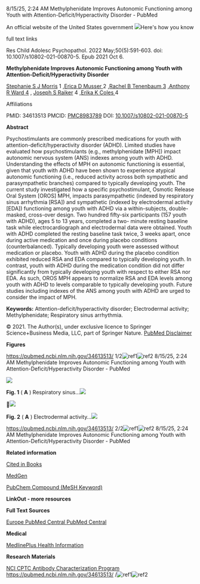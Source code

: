 ﻿8/15/25, 2:24 AM Methylphenidate Improves Autonomic Functioning among Youth with Attention-Deficit/Hyperactivity Disorder - PubMed

An official website of the United States government ![](vl3asego.001.png)Here's how you know 

full text links

Res Child Adolesc Psychopathol. 2022 May;50(5):591-603. doi: 10.1007/s10802-021-00870-5. Epub 2021 Oct 6.

**Methylphenidate Improves Autonomic Functioning among Youth with Attention-Deficit/Hyperactivity Disorder**

[Stephanie S J Morris](https://pubmed.ncbi.nlm.nih.gov/?term=Morris+SSJ&cauthor_id=34613513) 1 ,[Erica D Musser ](https://pubmed.ncbi.nlm.nih.gov/?term=Musser+ED&cauthor_id=34613513)2 ,[Rachel B Tenenbaum 3](https://pubmed.ncbi.nlm.nih.gov/?term=Tenenbaum+RB&cauthor_id=34613513) ,[Anthony R Ward 4](https://pubmed.ncbi.nlm.nih.gov/?term=Ward+AR&cauthor_id=34613513) , [Joseph S Raiker](https://pubmed.ncbi.nlm.nih.gov/?term=Raiker+JS&cauthor_id=34613513) 4 ,[Erika K Coles ](https://pubmed.ncbi.nlm.nih.gov/?term=Coles+EK&cauthor_id=34613513)4

Affiliations

PMID: 34613513 PMCID: [PMC8983789](https://pmc.ncbi.nlm.nih.gov/articles/PMC8983789/) DOI: [10.1007/s10802-021-00870-5](https://doi.org/10.1007/s10802-021-00870-5)

**Abstract**

Psychostimulants are commonly prescribed medications for youth with attention-deficit/hyperactivity disorder (ADHD). Limited studies have evaluated how psychostimulants (e.g., methylphenidate [MPH]) impact autonomic nervous system (ANS) indexes among youth with ADHD. Understanding the effects of MPH on autonomic functioning is essential, given that youth with ADHD have been shown to experience atypical autonomic functioning (i.e., reduced activity across both sympathetic and parasympathetic branches) compared to typically developing youth. The current study investigated how a specific psychostimulant, Osmotic Release Oral System [OROS] MPH, impacts parasympathetic (indexed by respiratory sinus arrhythmia [RSA]) and sympathetic (indexed by electrodermal activity [EDA]) functioning among youth with ADHD via a within-subjects, double-masked, cross-over design. Two hundred fifty-six participants (157 youth with ADHD), ages 5 to 13 years, completed a two- minute resting baseline task while electrocardiograph and electrodermal data were obtained. Youth with ADHD completed the resting baseline task twice, 3 weeks apart, once during active medication and once during placebo conditions (counterbalanced). Typically developing youth were assessed without medication or placebo. Youth with ADHD during the placebo condition exhibited reduced RSA and EDA compared to typically developing youth. In contrast, youth with ADHD during the medication condition did not differ significantly from typically developing youth with respect to either RSA nor EDA. As such, OROS MPH appears to normalize RSA and EDA levels among youth with ADHD to levels comparable to typically developing youth. Future studies including indexes of the ANS among youth with ADHD are urged to consider the impact of MPH.

**Keywords:** Attention-deficit/hyperactivity disorder; Electrodermal activity; Methylphenidate; Respiratory sinus arrhythmia.

© 2021. The Author(s), under exclusive licence to Springer Science+Business Media, LLC, part of Springer Nature. [PubMed Disclaimer](https://pubmed.ncbi.nlm.nih.gov/disclaimer/)

**Figures**

https://pubmed.ncbi.nlm.nih.gov/34613513/ 1/2![ref1]![ref2]
8/15/25, 2:24 AM Methylphenidate Improves Autonomic Functioning among Youth with Attention-Deficit/Hyperactivity Disorder - PubMed

![](vl3asego.004.png)

**Fig. 1** ( **A** ) Respiratory sinus…![](vl3asego.005.png)

![](vl3asego.006.png)

**Fig. 2** ( **A** ) Electrodermal activity…![](vl3asego.007.png)

https://pubmed.ncbi.nlm.nih.gov/34613513/ 2/2![ref1]![ref2]
8/15/25, 2:24 AM Methylphenidate Improves Autonomic Functioning among Youth with Attention-Deficit/Hyperactivity Disorder - PubMed

**Related information**

[Cited in Books](https://www.ncbi.nlm.nih.gov/books?linkname=pubmed_books_refs&from_uid=34613513)

[MedGen](https://www.ncbi.nlm.nih.gov/medgen?linkname=pubmed_medgen&from_uid=34613513)

[PubChem Compound (MeSH Keyword)](https://www.ncbi.nlm.nih.gov/pccompound?linkname=pubmed_pccompound_mesh&from_uid=34613513)

**LinkOut - more resources**

**Full Text Sources**

[Europe PubMed Central ](https://europepmc.org/abstract/MED/34613513)[PubMed Central](https://pmc.ncbi.nlm.nih.gov/articles/pmid/34613513/)

**Medical**

[MedlinePlus Health Information](https://medlineplus.gov/attentiondeficithyperactivitydisorder.html)

**Research Materials**

[NCI CPTC Antibody Characterization Program](https://antibodies.cancer.gov/detail/CPTC-HLA-B-1)
https://pubmed.ncbi.nlm.nih.gov/34613513/ /![ref1]![ref2]

[ref1]: vl3asego.002.png
[ref2]: vl3asego.003.png
